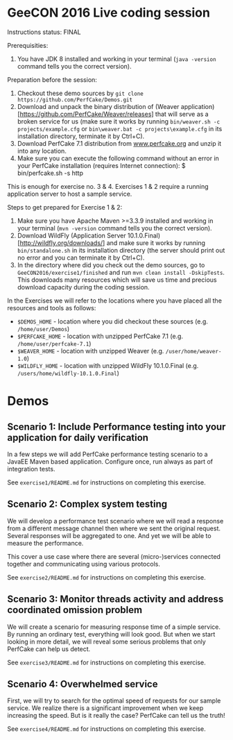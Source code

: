 GeeCON 2016 Live coding session
===============================

Instructions status: FINAL

Prerequisities:
1. You have JDK 8 installed and working in your terminal (```java -version``` command tells you the correct version).

Preparation before the session:
1. Checkout these demo sources by ```git clone https://github.com/PerfCake/Demos.git```
2. Download and unpack the binary distribution of (Weaver application)[https://github.com/PerfCake/Weaver/releases] that will serve as a broken service for us 
(make sure it works by running ```bin/weaver.sh -c projects/example.cfg``` or ```bin\weaver.bat -c projects\example.cfg``` in its installation directory, terminate it by Ctrl+C).
2. Download PerfCake 7.1 distribution from www.perfcake.org and unzip it into any location.
4. Make sure you can execute the following command without an error in your PerfCake installation (requires Internet connection):
   $ bin/perfcake.sh -s http

This is enough for exercise no. 3 & 4. 
Exercises 1 & 2 require a running application server to host a sample service. 

Steps to get prepared for Exercise 1 & 2:
1. Make sure you have Apache Maven >=3.3.9 installed and working in your terminal (```mvn -version``` command tells you the correct version).
2. Download WildFly (Application Server 10.1.0.Final)[http://wildfly.org/downloads/] and make sure it works by running ```bin/standalone.sh``` in its installation
directory (the server should print out no error and you can terminate it by Ctrl+C).
3. In the directory where did you check out the demo sources, go to ```GeeCON2016/exercise1/finished```
and run ```mvn clean install -DskipTests```. This downloads many resources which will save us time and
precious download capacity during the coding session.

In the Exercises we will refer to the locations where you have placed all the resources and tools as follows:

 * `$DEMOS_HOME` - location where you did checkout these sources (e.g. `/home/user/Demos`)
 * `$PERFCAKE_HOME` - location with unzipped PerfCake 7.1 (e.g. `/home/user/perfcake-7.1`)
 * `$WEAVER_HOME` - location with unzipped Weaver (e.g. `/user/home/weaver-1.0`)
 * `$WILDFLY_HOME` - location with unzipped WildFly 10.1.0.Final (e.g. `/users/home/wildfly-10.1.0.Final`)

Demos
=====

Scenario 1: Include Performance testing into your application for daily verification
------------------------------------------------------------------------------------

In a few steps we will add PerfCake performance testing scenario to a JavaEE Maven based application.
Configure once, run always as part of integration tests.

See ```exercise1/README.md``` for instructions on completing this exercise.

Scenario 2: Complex system testing
----------------------------------

We will develop a performance test scenario where we will read a response from a different message
channel then where we sent the original request. Several responses will be aggregated to one. And yet we
will be able to measure the performance.

This cover a use case where there are several (micro-)services connected together and communicating using various protocols.

See ```exercise2/README.md``` for instructions on completing this exercise.

Scenario 3: Monitor threads activity and address coordinated omission problem
-----------------------------------------------------------------------------

We will create a scenario for measuring response time of a simple service. By running an ordinary
test, everything will look good. But when we start looking in more detail, we will reveal some
serious problems that only PerfCake can help us detect.

See ```exercise3/README.md``` for instructions on completing this exercise.

Scenario 4: Overwhelmed service
-------------------------------

First, we will try to search for the optimal speed of requests for our sample service. We realize
there is a significant improvement when we keep increasing the speed. But is it really the case?
PerfCake can tell us the truth!

See ```exercise4/README.md``` for instructions on completing this exercise.
